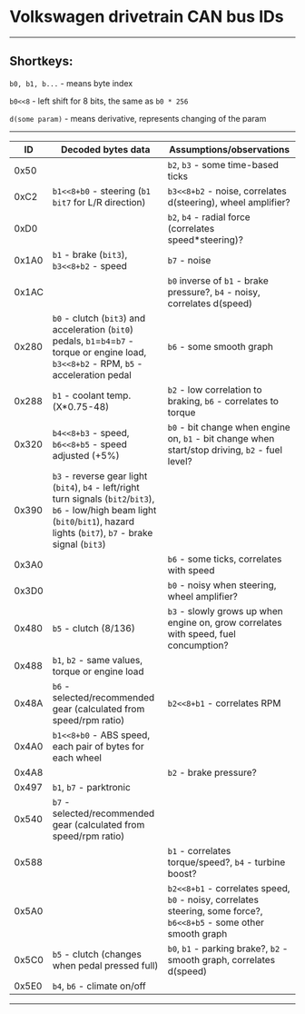 # Volkswagen drivetrain CAN bus IDs
---
## Shortkeys:

`b0, b1, b...` - means byte index

`b0<<8` - left shift for 8 bits, the same as `b0 * 256`

`d(some param)` - means derivative, represents changing of the param

---

ID | Decoded bytes data | Assumptions/observations
--- | --- | ---
0x50  | | `b2`, `b3` - some time-based ticks
0xC2  | `b1<<8+b0` - steering (`b1` `bit7` for L/R direction) | `b3<<8+b2` - noise, correlates d(steering), wheel amplifier?
0xD0  | | `b2`, `b4` - radial force (correlates speed*steering)?
0x1A0 | `b1` - brake (`bit3`), `b3<<8+b2` - speed | `b7` - noise
0x1AC | | `b0` inverse of `b1` - brake pressure?, `b4` - noisy, correlates d(speed)
0x280 | `b0` - clutch (`bit3`) and acceleration (`bit0`) pedals, `b1`=`b4`=`b7` - torque or engine load, `b3<<8+b2` - RPM, `b5` - acceleration pedal | `b6` - some smooth graph
0x288 | `b1` - coolant temp. (X*0.75-48) | `b2` - low correlation to braking, `b6` - correlates to torque
0x320 | `b4<<8+b3` - speed, `b6<<8+b5` - speed adjusted (+5%) | `b0` - bit change when engine on, `b1` - bit change when start/stop driving, `b2` - fuel level?
0x390 | `b3` - reverse gear light (`bit4`), `b4` - left/right turn signals (`bit2`/`bit3`), `b6` - low/high beam light (`bit0`/`bit1`), hazard lights (`bit7`), `b7` - brake signal (`bit3`) |
0x3A0 | | `b6` - some ticks, correlates with speed
0x3D0 | | `b0` - noisy when steering, wheel amplifier?
0x480 | `b5` - clutch (8/136) | `b3` - slowly grows up when engine on, grow correlates with speed, fuel concumption?
0x488 | `b1`, `b2` - same values, torque or engine load |
0x48A | `b6` - selected/recommended gear (calculated from speed/rpm ratio) | `b2<<8+b1` - correlates RPM
0x4A0 | `b1<<8+b0` - ABS speed, each pair of bytes for each wheel |
0x4A8 | | `b2` - brake pressure?
0x497 | `b1`, `b7` - parktronic |
0x540 | `b7` - selected/recommended gear (calculated from speed/rpm ratio) |
0x588 | | `b1` - correlates torque/speed?, `b4` - turbine boost?
0x5A0 | | `b2<<8+b1` - correlates speed, `b0` - noisy, correlates steering, some force?, `b6<<8+b5` - some other smooth graph
0x5C0 | `b5` - clutch (changes when pedal pressed full) | `b0`, `b1` - parking brake?, `b2` - smooth graph, correlates d(speed)
0x5E0 | `b4`, `b6` - climate on/off |
---


